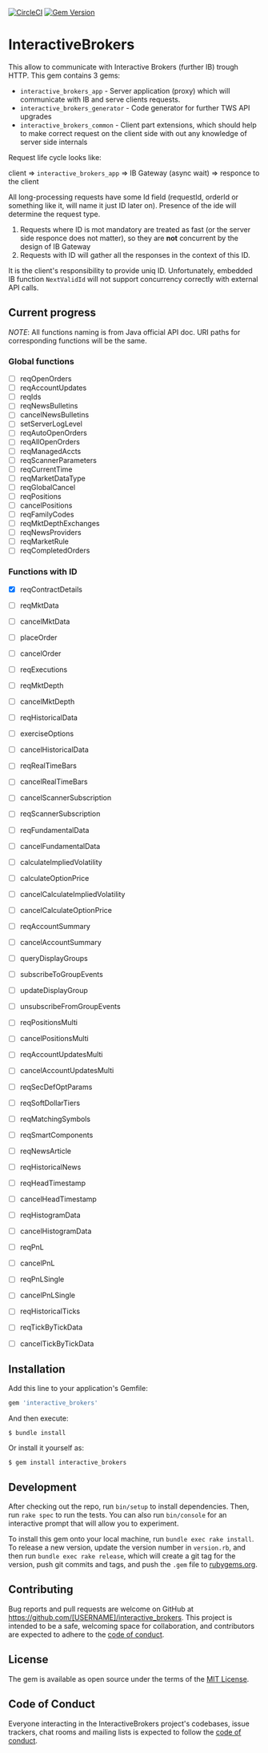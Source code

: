 [![CircleCI](https://circleci.com/gh/kvokka/interactive_brokers.svg?style=svg&circle-token=851335638907651b4fbdf0d5dabff056600067c0)](https://circleci.com/gh/kvokka/interactive_brokers)
[![Gem Version](https://img.shields.io/gem/v/interactive_brokers.svg)](https://rubygems.org/gems/interactive_brokers)

# InteractiveBrokers

This allow to communicate with Interactive Brokers (further IB) trough HTTP.
This gem contains 3 gems:

* `interactive_brokers_app` - Server application (proxy) which will communicate 
with IB and serve clients requests.
* `interactive_brokers_generator` - Code generator for further TWS API upgrades
* `interactive_brokers_common` - Client part extensions, which should help to 
make correct request on the client side with out any knowledge of server side internals

Request life cycle looks like:

client => `interactive_brokers_app` => IB Gateway (async wait) => responce to the client

All long-processing requests have some Id field (requestId, orderId or something like it, will 
name it just ID later on). Presence of the ide will determine the request type.
1. Requests where ID is mot mandatory are treated as fast (or the server side responce 
does not matter), so they are **not** concurrent by the design of IB Gateway
2. Requests with ID will gather all the responses in the context of this ID.

It is the client's responsibility to provide uniq ID. Unfortunately, embedded IB function
`NextValidId` will not support concurrency correctly with external API calls.

## Current progress

*NOTE*: All functions naming is from Java official API doc. URI paths for corresponding
functions will be the same.

### Global functions

* [ ] reqOpenOrders
* [ ] reqAccountUpdates
* [ ] reqIds
* [ ] reqNewsBulletins
* [ ] cancelNewsBulletins
* [ ] setServerLogLevel
* [ ] reqAutoOpenOrders
* [ ] reqAllOpenOrders
* [ ] reqManagedAccts
* [ ] reqScannerParameters
* [ ] reqCurrentTime
* [ ] reqMarketDataType
* [ ] reqGlobalCancel
* [ ] reqPositions
* [ ] cancelPositions
* [ ] reqFamilyCodes
* [ ] reqMktDepthExchanges
* [ ] reqNewsProviders
* [ ] reqMarketRule
* [ ] reqCompletedOrders

### Functions with ID

* [x] reqContractDetails
* [ ] reqMktData
* [ ] cancelMktData
* [ ] placeOrder
* [ ] cancelOrder
* [ ] reqExecutions
* [ ] reqMktDepth
* [ ] cancelMktDepth
* [ ] reqHistoricalData
* [ ] exerciseOptions
* [ ] cancelHistoricalData
* [ ] reqRealTimeBars
* [ ] cancelRealTimeBars
* [ ] cancelScannerSubscription
* [ ] reqScannerSubscription
* [ ] reqFundamentalData
* [ ] cancelFundamentalData
* [ ] calculateImpliedVolatility
* [ ] calculateOptionPrice
* [ ] cancelCalculateImpliedVolatility
* [ ] cancelCalculateOptionPrice
* [ ] reqAccountSummary
* [ ] cancelAccountSummary
* [ ] queryDisplayGroups
* [ ] subscribeToGroupEvents
* [ ] updateDisplayGroup
* [ ] unsubscribeFromGroupEvents
* [ ] reqPositionsMulti
* [ ] cancelPositionsMulti
* [ ] reqAccountUpdatesMulti
* [ ] cancelAccountUpdatesMulti
* [ ] reqSecDefOptParams
* [ ] reqSoftDollarTiers
* [ ] reqMatchingSymbols
* [ ] reqSmartComponents
* [ ] reqNewsArticle
* [ ] reqHistoricalNews
* [ ] reqHeadTimestamp
* [ ] cancelHeadTimestamp
* [ ] reqHistogramData
* [ ] cancelHistogramData
* [ ] reqPnL
* [ ] cancelPnL
* [ ] reqPnLSingle
* [ ] cancelPnLSingle
* [ ] reqHistoricalTicks
* [ ] reqTickByTickData
* [ ] cancelTickByTickData


## Installation

Add this line to your application's Gemfile:

```ruby
gem 'interactive_brokers'
```

And then execute:

    $ bundle install

Or install it yourself as:

    $ gem install interactive_brokers

## Development

After checking out the repo, run `bin/setup` to install dependencies. Then, run `rake spec` to run the tests. You can also run `bin/console` for an interactive prompt that will allow you to experiment.

To install this gem onto your local machine, run `bundle exec rake install`. To release a new version, update the version number in `version.rb`, and then run `bundle exec rake release`, which will create a git tag for the version, push git commits and tags, and push the `.gem` file to [rubygems.org](https://rubygems.org).

## Contributing

Bug reports and pull requests are welcome on GitHub at https://github.com/[USERNAME]/interactive_brokers. This project is intended to be a safe, welcoming space for collaboration, and contributors are expected to adhere to the [code of conduct](https://github.com/[USERNAME]/interactive_brokers/blob/master/CODE_OF_CONDUCT.md).

## License

The gem is available as open source under the terms of the [MIT License](https://opensource.org/licenses/MIT).

## Code of Conduct

Everyone interacting in the InteractiveBrokers project's codebases, issue trackers, chat rooms and mailing lists is expected to follow the [code of conduct](https://github.com/[USERNAME]/interactive_brokers/blob/master/CODE_OF_CONDUCT.md).
